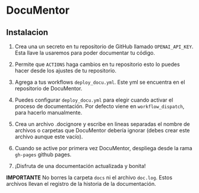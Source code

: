 # DocuMentor

## Instalacion

1. Crea una un secreto en tu repositorio de GitHub llamado `OPENAI_API_KEY`. Esta llave la usaremos para poder documentar tu código.

2. Permite que `ACTIONS` haga cambios en tu repositorio esto lo puedes hacer desde los ajustes de tu repositorio. 

3. Agrega a tus workflows `deploy_docu.yml`. Este yml se encuentra en el repositorio de DocuMentor. 

4. Puedes configurar `deploy_docu.yml` para elegir cuando activar el proceso de documentación. Por defecto viene en `workflow_dispatch`, para hacerlo manualmente.

5. Crea un archivo .docignore y escribe en lineas separadas el nombre de archivos o carpetas que DocuMentor debería ignorar (debes crear este archivo aunque este vacío).

6. Cuando se active por primera vez DocuMentor, despliega desde la rama `gh-pages` github pages.

7. ¡Disfruta de una documentación actualizada y bonita!

**IMPORTANTE**
No borres la carpeta `docs` ni el archivo `doc.log`. Estos archivos llevan el registro de la historia de la documentación. 
